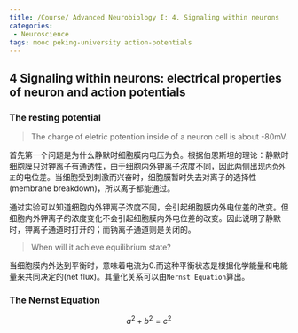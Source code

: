 ```yaml
---
title: /Course/ Advanced Neurobiology I: 4. Signaling within neurons
categories:
 - Neuroscience
tags: mooc peking-university action-potentials
---
```


## 4 Signaling within neurons: electrical properties of neuron and action potentials

### The resting potential

>The charge of eletric potention inside of a neuron cell is about -80mV.

首先第一个问题是为什么静默时细胞膜内电压为负。根据伯恩斯坦的理论：静默时细胞膜只对钾离子有通透性，由于细胞内外钾离子浓度不同，因此两侧出现`内负外正`的电位差。当细胞受到刺激而兴奋时，细胞膜暂时失去对离子的选择性(membrane breakdown)，所以离子都能通过。

通过实验可以知道细胞内外钾离子浓度不同，会引起细胞膜内外电位差的改变。但细胞内外钾离子的浓度变化不会引起细胞膜内外电位差的改变。因此说明了静默时，钾离子通道时打开的；而钠离子通道则是关闭的。

> When will it achieve equilibrium state?

当细胞膜内外达到平衡时，意味着电流为0.而这种平衡状态是根据化学能量和电能量来共同决定的(net flux)。其量化关系可以由`Nernst Equation`算出。


### The Nernst Equation

$$a^2 + b^2 = c^2$$

